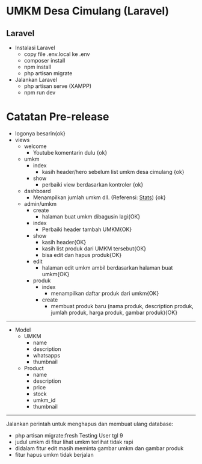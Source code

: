 # UMKM Desa Cimulang (Laravel)

## Laravel

-   Instalasi Laravel
    -   copy file .env.local ke .env
    -   composer install
    -   npm install
    -   php artisan migrate
-   Jalankan Laravel
    -   php artisan serve (XAMPP)
    -   npm run dev

# Catatan Pre-release

-   logonya besarin{ok}
-   views
    -   welcome
        -   Youtube komentarin dulu {ok}
    -   umkm
        -   index
            -   kasih header/hero sebelum list umkm desa cimulang {ok}
        -   show
            -   perbaiki view berdasarkan kontroler {ok}
    -   dashboard
        -   Menampilkan jumlah umkm dll. (Referensi: [Stats](https://www.tailbits.com/components/stats)) {ok}
    -   admin/umkm
        -   create
            -   halaman buat umkm dibagusin lagi{OK}
        -   index
            -   Perbaiki header tambah UMKM{OK}
        -   show
            -   kasih header{OK}
            -   kasih list produk dari UMKM tersebut{OK}
            -   bisa edit dan hapus produk{OK}
        -   edit
            -   halaman edit umkm ambil berdasarkan halaman buat umkm{OK}
        -   produk
            -   index
                -   menampilkan daftar produk dari umkm{OK}
            -   create
                -   membuat produk baru (nama produk, description produk, jumlah produk, harga produk, gambar produk){OK}

---

-   Model
    -   UMKM
        -   name
        -   description
        -   whatsapps
        -   thumbnail
    -   Product
        -   name
        -   description
        -   price
        -   stock
        -   umkm_id
        -   thumbnail

---

Jalankan perintah untuk menghapus dan membuat ulang database:

-   php artisan migrate:fresh
    Testing User tgl 9
-   judul umkm di fitur lihat umkm terlihat tidak rapi
-   didalam fitur edit masih meminta gambar umkm dan gambar produk
-   fitur hapus umkm tidak berjalan
